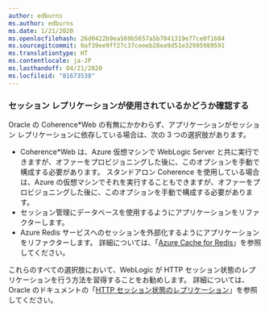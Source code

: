 ```yaml
---
author: edburns
ms.author: edburns
ms.date: 1/21/2020
ms.openlocfilehash: 26d0422b9ea569b5657a5b7841319e77ce0f1684
ms.sourcegitcommit: 0af39ee9ff27c37ceeeb28ea9d51e32995989591
ms.translationtype: HT
ms.contentlocale: ja-JP
ms.lasthandoff: 04/21/2020
ms.locfileid: "81673538"
---
```

### <a name="determine-whether-session-replication-is-used"></a>セッション レプリケーションが使用されているかどうか確認する

Oracle の Coherence*Web の有無にかかわらず、アプリケーションがセッション レプリケーションに依存している場合は、次の 3 つの選択肢があります。

* Coherence*Web は、Azure 仮想マシンで WebLogic Server と共に実行できますが、オファーをプロビジョニングした後に、このオプションを手動で構成する必要があります。 スタンドアロン Coherence を使用している場合は、Azure の仮想マシンでそれを実行することもできますが、オファーをプロビジョニングした後に、このオプションを手動で構成する必要があります。
* セッション管理にデータベースを使用するようにアプリケーションをリファクターします。
* Azure Redis サービスへのセッションを外部化するようにアプリケーションをリファクターします。 詳細については、「[Azure Cache for Redis](/azure/azure-cache-for-redis/cache-overview)」を参照してください。

これらのすべての選択肢において、WebLogic が HTTP セッション状態のレプリケーションを行う方法を習得することをお勧めします。 詳細については、Oracle のドキュメントの「[HTTP セッション状態のレプリケーション](https://docs.oracle.com/en/middleware/fusion-middleware/weblogic-server/12.2.1.4/clust/failover.html#GUID-E13D8142-66BA-46A1-854F-4FC6F82992DD)」を参照してください。
